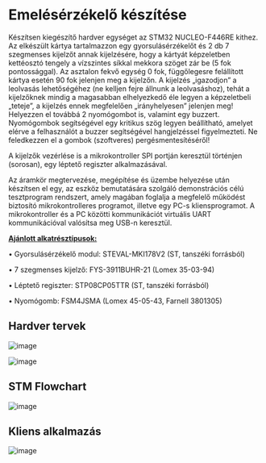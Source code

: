 # Emelésérzékelő készítése

Készítsen kiegészítő hardver egységet az STM32 NUCLEO-F446RE kithez. Az elkészült kártya tartalmazzon egy
gyorsulásérzékelőt és 2 db 7 szegmenses kijelzőt annak kijelzésére, hogy a kártyát képzeletben kettéosztó tengely
a vízszintes síkkal mekkora szöget zár be (5 fok pontossággal). Az asztalon fekvő egység 0 fok, függőlegesre
felállított kártya esetén 90 fok jelenjen meg a kijelzőn. A kijelzés „igazodjon” a leolvasás lehetőségéhez (ne kelljen
fejre állnunk a leolvasáshoz), tehát a kijelzőknek mindig a magasabban elhelyezkedő éle legyen a képzeletbeli
„teteje”, a kijelzés ennek megfelelően „irányhelyesen” jelenjen meg! Helyezzen el továbbá 2 nyomógombot is,
valamint egy buzzert. Nyomógombok segítségével egy kritikus szög legyen beállítható, amelyet elérve a
felhasználót a buzzer segítségével hangjelzéssel figyelmezteti. Ne feledkezzen el a gombok (szoftveres)
pergésmentesítéséről!

A kijelzők vezérlése is a mikrokontroller SPI portján keresztül történjen (sorosan), egy léptető regiszter
alkalmazásával.

Az áramkör megtervezése, megépítése és üzembe helyezése után készítsen el egy, az eszköz bemutatására
szolgáló demonstrációs célú tesztprogram rendszert, amely magában foglalja a megfelelő működést biztosító
mikrokontrolleres programot, illetve egy PC-s kliensprogramot. A mikrokontroller és a PC közötti kommunikációt
virtuális UART kommunikációval valósítsa meg USB-n keresztül.

**<ins>Ajánlott alkatrésztípusok:</ins>**

• Gyorsulásérzékelő modul: STEVAL-MKI178V2 (ST, tanszéki forrásból)

• 7 szegmenses kijelző: FYS-3911BUHR-21 (Lomex 35-03-94)

• Léptető regiszter: STP08CP05TTR (ST, tanszéki forrásból)

• Nyomógomb: FSM4JSMA (Lomex 45-05-43, Farnell 3801305)



## Hardver tervek
![image](https://github.com/bnyitrai03/Tilt_detector/assets/126956031/1c6b67fa-e40d-46f7-a7b0-b9aaf6ccb050)

![image](https://github.com/bnyitrai03/Tilt_detector/assets/126956031/81d32335-cc66-4527-816f-2e3c9c7b56c2)

## STM Flowchart
![image](https://github.com/bnyitrai03/Tilt_detector/assets/126956031/c7079b14-5e07-4254-9f06-561aabf84ba3)

## Kliens alkalmazás
![image](https://github.com/bnyitrai03/Tilt_detector/assets/126956031/5a4a4374-b100-44cb-8df9-f57217961035)

